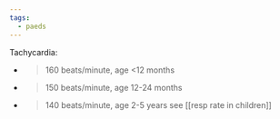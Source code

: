 ```yaml
---
tags:
  - paeds
---
```

Tachycardia:
- >160 beats/minute, age <12 months
- >150 beats/minute, age 12-24 months
- >140 beats/minute, age 2-5 years
see [[resp rate in children]]